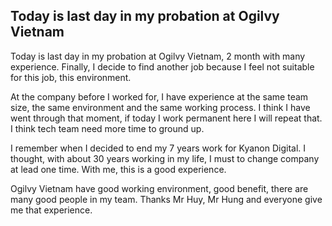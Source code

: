 ## Today is last day in my probation at Ogilvy Vietnam


Today is last day in my probation at Ogilvy Vietnam, 2 month with many experience. Finally, I decide to find another job because I feel not suitable for this job, this environment.

At the company before I worked for, I have experience at the same team size, the same environment and the same working process. I think I have went through that moment, if today I work permanent here I will repeat that. I think tech team need more time to ground up.

I remember when I decided to end my 7 years work for Kyanon Digital. I thought, with about 30 years working in my life, I must to change company at lead one time. With me, this is a good experience.

Ogilvy Vietnam have good working environment, good benefit, there are many good people in my team. Thanks Mr Huy, Mr Hung and everyone give me that experience.
<!--stackedit_data:
eyJoaXN0b3J5IjpbMTM2MDkzNjA1NSwtMTg3Mzg5MDczMCwtNj
Y2MzMzMTMzLC0yMDkyNjA5NjIxLC05ODIzMTUxNTcsMTY5MjA3
MDk3MSwtMTg5NjYwNjY3MSwtMTE5ODE4MjY4Miw5MTIxNDUyMT
AsNzMwOTk4MTE2XX0=
-->